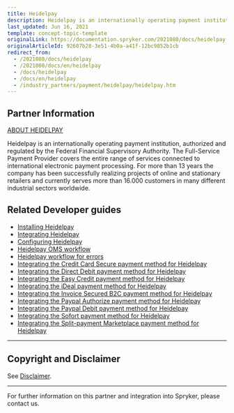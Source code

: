 ```yaml
---
title: Heidelpay
description: Heidelpay is an internationally operating payment institution, authorized and regulated by the Federal Financial Supervisory Authority.
last_updated: Jun 16, 2021
template: concept-topic-template
originalLink: https://documentation.spryker.com/2021080/docs/heidelpay
originalArticleId: 92607b28-3e51-4b0a-a41f-12bc9852b1cb
redirect_from:
  - /2021080/docs/heidelpay
  - /2021080/docs/en/heidelpay
  - /docs/heidelpay
  - /docs/en/heidelpay
  - /industry_partners/payment/heidelpay/heidelpay.htm
---
```


## Partner Information

[ABOUT HEIDELPAY](https://www.heidelpay.de/)

Heidelpay is an internationally operating payment institution, authorized and regulated by the Federal Financial Supervisory Authority. The Full-Service Payment Provider covers the entire range of services connected to international electronic payment processing. For more than 13 years the company has been successfully realizing projects of online and stationary retailers and currently serves more than 16.000 customers in many different industrial sectors worldwide.

## Related Developer guides

* [Installing Heidelpay](/docs/pbc/all/payment-service-provider/{{page.version}}/third-party-integrations/heidelpay/install-heidelpay.html)
* [Integrating Heidelpay](/docs/pbc/all/payment-service-provider/{{page.version}}/third-party-integrations/heidelpay/integrate-heidelpay.html)
* [Configuring Heidelpay](/docs/pbc/all/payment-service-provider/{{page.version}}/third-party-integrations/heidelpay/configure-heidelpay.html)
* [Heidelpay OMS workflow](/docs/pbc/all/payment-service-provider/{{page.version}}/third-party-integrations/heidelpay/heidelpay-oms-workflow.html)
* [Heidelpay workflow for errors](/docs/pbc/all/payment-service-provider/{{page.version}}/third-party-integrations/heidelpay/heidelpay-workflow-for-errors.html)
* [Integrating the Credit Card Secure payment method for Heidelpay](/docs/pbc/all/payment-service-provider/{{page.version}}/third-party-integrations/heidelpay/integrate-payment-methods-for-heidelpay/integrate-the-credit-card-secure-payment-method-for-heidelpay.html)
* [Integrating the Direct Debit payment method for Heidelpay](/docs/pbc/all/payment-service-provider/{{page.version}}/third-party-integrations/heidelpay/integrate-payment-methods-for-heidelpay/integrate-the-direct-debit-payment-method-for-heidelpay.html)
* [Integrating the Easy Credit payment method for Heidelpay](/docs/pbc/all/payment-service-provider/{{page.version}}/third-party-integrations/heidelpay/integrate-payment-methods-for-heidelpay/integrate-the-easy-credit-payment-method-for-heidelpay.html)
* [Integrating the iDeal payment method for Heidelpay](/docs/pbc/all/payment-service-provider/{{page.version}}/third-party-integrations/heidelpay/integrate-payment-methods-for-heidelpay/integrate-the-ideal-payment-method-for-heidelpay.html)
* [Integrating the Invoice Secured B2C payment method for Heidelpay](/docs/pbc/all/payment-service-provider/{{page.version}}/third-party-integrations/heidelpay/integrate-payment-methods-for-heidelpay/integrate-the-invoice-secured-b2c-payment-method-for-heidelpay.html)
* [Integrating the Paypal Authorize payment method for Heidelpay](/docs/pbc/all/payment-service-provider/{{page.version}}/third-party-integrations/heidelpay/integrate-payment-methods-for-heidelpay/integrate-the-paypal-authorize-payment-method-for-heidelpay.html)
* [Integrating the Paypal Debit payment method for Heidelpay](/docs/pbc/all/payment-service-provider/{{page.version}}/third-party-integrations/heidelpay/integrate-payment-methods-for-heidelpay/integrate-the-paypal-debit-payment-method-for-heidelpay.html)
* [Integrating the Sofort payment method for Heidelpay](/docs/pbc/all/payment-service-provider/{{page.version}}/third-party-integrations/heidelpay/integrate-payment-methods-for-heidelpay/integrate-the-sofort-payment-method-for-heidelpay.html)
* [Integrating the Split-payment Marketplace payment method for Heidelpay](/docs/pbc/all/payment-service-provider/{{page.version}}/third-party-integrations/heidelpay/integrate-payment-methods-for-heidelpay/integrate-the-split-payment-marketplace-payment-method-for-heidelpay.html)
---

## Copyright and Disclaimer

See [Disclaimer](https://github.com/spryker/spryker-documentation).

---
For further information on this partner and integration into Spryker, please contact us.

<div class="hubspot-form js-hubspot-form" data-portal-id="2770802" data-form-id="163e11fb-e833-4638-86ae-a2ca4b929a41" id="hubspot-1"></div>
